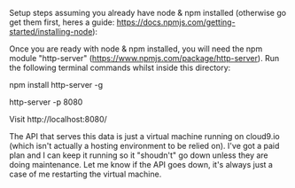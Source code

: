 Setup steps assuming you already have node & npm installed (otherwise go get them first, heres a guide: https://docs.npmjs.com/getting-started/installing-node):

Once you are ready with node & npm installed, you will need the npm module "http-server" (https://www.npmjs.com/package/http-server). Run the following terminal commands whilst inside this directory:

npm install http-server -g

http-server -p 8080

Visit http://localhost:8080/

The API that serves this data is just a virtual machine running on cloud9.io (which isn't actually a hosting environment to be relied on). I've got a paid plan and I can keep it running so it "shoudn't" go down unless they are doing maintenance. Let me know if the API goes down, it's always just a case of me restarting the virtual machine.
